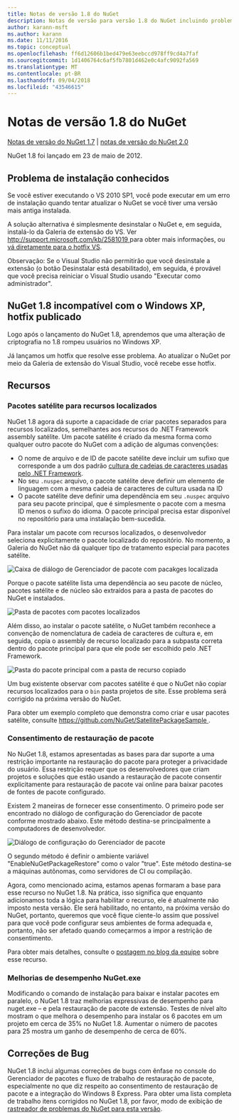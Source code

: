 ```yaml
---
title: Notas de versão 1.8 do NuGet
description: Notas de versão para versão 1.8 do NuGet incluindo problemas conhecidos, correções de bugs, recursos adicionados e DCRs.
author: karann-msft
ms.author: karann
ms.date: 11/11/2016
ms.topic: conceptual
ms.openlocfilehash: ff6d12606b1bed479e63eebccd978ff9cd4a7faf
ms.sourcegitcommit: 1d1406764c6af5fb7801d462e0c4afc9092fa569
ms.translationtype: MT
ms.contentlocale: pt-BR
ms.lasthandoff: 09/04/2018
ms.locfileid: "43546615"
---
```

# <a name="nuget-18-release-notes"></a>Notas de versão 1.8 do NuGet

[Notas de versão do NuGet 1.7](../release-notes/nuget-1.7.md) | [notas de versão do NuGet 2.0](../release-notes/nuget-2.0.md)

NuGet 1.8 foi lançado em 23 de maio de 2012.

## <a name="known-installation-issue"></a>Problema de instalação conhecidos
Se você estiver executando o VS 2010 SP1, você pode executar em um erro de instalação quando tentar atualizar o NuGet se você tiver uma versão mais antiga instalada.

A solução alternativa é simplesmente desinstalar o NuGet e, em seguida, instalá-lo da Galeria de extensão do VS.  Ver [ http://support.microsoft.com/kb/2581019 ](http://support.microsoft.com/kb/2581019) para obter mais informações, ou [vá diretamente para o hotfix VS](http://bit.ly/vsixcertfix).

Observação: Se o Visual Studio não permitirão que você desinstale a extensão (o botão Desinstalar está desabilitado), em seguida, é provável que você precisa reiniciar o Visual Studio usando "Executar como administrador".

## <a name="nuget-18-incompatible-with-windows-xp-hotfix-published"></a>NuGet 1.8 incompatível com o Windows XP, hotfix publicado

Logo após o lançamento do NuGet 1.8, aprendemos que uma alteração de criptografia no 1.8 rompeu usuários no Windows XP.

Já lançamos um hotfix que resolve esse problema.  Ao atualizar o NuGet por meio da Galeria de extensão do Visual Studio, você recebe esse hotfix.

## <a name="features"></a>Recursos

### <a name="satellite-packages-for-localized-resources"></a>Pacotes satélite para recursos localizados
NuGet 1.8 agora dá suporte a capacidade de criar pacotes separados para recursos localizados, semelhantes aos recursos do .NET Framework assembly satélite.  Um pacote satélite é criado da mesma forma como qualquer outro pacote do NuGet com a adição de algumas convenções:

* O nome de arquivo e de ID de pacote satélite deve incluir um sufixo que corresponde a um dos padrão [cultura de cadeias de caracteres usadas pelo .NET Framework](http://msdn.microsoft.com/goglobal/bb896001.aspx).
* No seu `.nuspec` arquivo, o pacote satélite deve definir um elemento de linguagem com a mesma cadeia de caracteres de cultura usada na ID
* O pacote satélite deve definir uma dependência em seu `.nuspec` arquivo para seu pacote principal, que é simplesmente o pacote com a mesma ID menos o sufixo do idioma.  O pacote principal precisa estar disponível no repositório para uma instalação bem-sucedida.

Para instalar um pacote com recursos localizados, o desenvolvedor seleciona explicitamente o pacote localizado do repositório. No momento, a Galeria do NuGet não dá qualquer tipo de tratamento especial para pacotes satélite.

![Caixa de diálogo de Gerenciador de pacote com pacakges localizada](./media/dlg-w-loc-packs.png)

Porque o pacote satélite lista uma dependência ao seu pacote de núcleo, pacotes satélite e de núcleo são extraídos para a pasta de pacotes do NuGet e instalados.

![Pasta de pacotes com pacotes localizados](./media/fldr-loc-packs.png)

Além disso, ao instalar o pacote satélite, o NuGet também reconhece a convenção de nomenclatura de cadeia de caracteres de cultura e, em seguida, copia o assembly de recurso localizado para a subpasta correta dentro do pacote principal para que ele pode ser escolhido pelo .NET Framework.

![Pasta do pacote principal com a pasta de recurso copiado](./media/fldr-copied-loc.png)

Um bug existente observar com pacotes satélite é que o NuGet não copiar recursos localizados para o `bin` pasta projetos de site.  Esse problema será corrigido na próxima versão do NuGet.

Para obter um exemplo completo que demonstra como criar e usar pacotes satélite, consulte [ https://github.com/NuGet/SatellitePackageSample ](https://github.com/NuGet/SatellitePackageSample).

### <a name="package-restore-consent"></a>Consentimento de restauração de pacote
No NuGet 1.8, estamos apresentadas as bases para dar suporte a uma restrição importante na restauração do pacote para proteger a privacidade do usuário. Essa restrição requer que os desenvolvedores que criam projetos e soluções que estão usando a restauração de pacote consentir explicitamente para restauração de pacote vai online para baixar pacotes de fontes de pacote configurado.

Existem 2 maneiras de fornecer esse consentimento. O primeiro pode ser encontrado no diálogo de configuração do Gerenciador de pacote conforme mostrado abaixo.  Este método destina-se principalmente a computadores de desenvolvedor.

![Diálogo de configuração do Gerenciador de pacote](./media/pr-consent-configdlg.png)

O segundo método é definir o ambiente variável "EnableNuGetPackageRestore" como o valor "true".  Este método destina-se a máquinas autônomas, como servidores de CI ou compilação.

Agora, como mencionado acima, estamos apenas formaram a base para esse recurso no NuGet 1.8.  Na prática, isso significa que enquanto adicionamos toda a lógica para habilitar o recurso, ele é atualmente não imposto nesta versão. Ele será habilitado, no entanto, na próxima versão do NuGet, portanto, queremos que você fique ciente-lo assim que possível para que você pode configurar seus ambientes de forma adequada e, portanto, não ser afetado quando começarmos a impor a restrição de consentimento.

Para obter mais detalhes, consulte o [postagem no blog da equipe](http://blog.nuget.org/20120518/package-restore-and-consent.html) sobre esse recurso.

### <a name="nugetexe-performance-improvements"></a>Melhorias de desempenho NuGet.exe
Modificando o comando de instalação para baixar e instalar pacotes em paralelo, o NuGet 1.8 traz melhorias expressivas de desempenho para nuget.exe – e pela restauração de pacote de extensão.  Testes de nível alto mostram o que melhora o desempenho para instalar os 6 pacotes em um projeto em cerca de 35% no NuGet 1.8.  Aumentar o número de pacotes para 25 mostra um ganho de desempenho de cerca de 60%.

## <a name="bug-fixes"></a>Correções de Bug
NuGet 1.8 inclui algumas correções de bugs com ênfase no console do Gerenciador de pacotes e fluxo de trabalho de restauração de pacote, especialmente no que diz respeito ao consentimento de restauração de pacote e a integração do Windows 8 Express.
Para obter uma lista completa de trabalho itens corrigidos no NuGet 1.8, por favor, modo de exibição de [rastreador de problemas do NuGet para esta versão](http://nuget.codeplex.com/workitem/list/advanced?keyword=&status=Closed&type=All&priority=All&release=NuGet%201.8&assignedTo=All&component=All&sortField=Votes&sortDirection=Descending&page=0).
